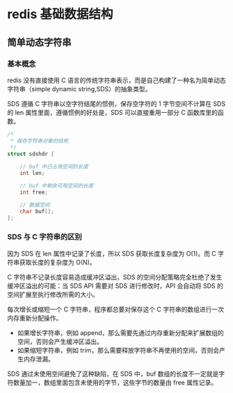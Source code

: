# redis 基础数据结构

## 简单动态字符串

### 基本概念

redis 没有直接使用 C 语言的传统字符串表示，而是自己构建了一种名为简单动态字符串（simple dynamic string,SDS）的抽象类型。

SDS 遵循 C 字符串以空字符结尾的惯例，保存空字符的 1 字节空间不计算在 SDS 的 len 属性里面，遵循惯例的好处是，SDS 可以直接重用一部分 C 函数库里的函数。

```c
/*
 * 保存字符串对象的结构
 */
struct sdshdr {
    
    // buf 中已占用空间的长度
    int len;

    // buf 中剩余可用空间的长度
    int free;

    // 数据空间
    char buf[];
};
```

### SDS 与 C 字符串的区别

因为 SDS 在 len 属性中记录了长度，所以 SDS 获取长度复杂度为 O(1)。而 C 字符串获取长度的复杂度为 O(N)。

C 字符串不记录长度容易造成缓冲区溢出，SDS 的空间分配策略完全杜绝了发生缓冲区溢出的可能：当 SDS API 需要对 SDS 进行修改时，API 会自动将 SDS 的空间扩展至执行修改所需的大小。

每次增长或缩短一个 C 字符串，程序都总要对保存这个 C 字符串的数组进行一次内存重新分配操作。

- 如果增长字符串，例如 append，那么需要先通过内存重新分配来扩展数组的空间，否则会产生缓冲区溢出。
- 如果缩短字符串，例如 trim，那么需要释放字符串不再使用的空间，否则会产生内存泄漏。

SDS 通过未使用空间避免了这种缺陷，在 SDS 中，buf 数组的长度不一定就是字符数量加一，数组里面包含未使用的字节，这些字节的数量由 free 属性记录。
